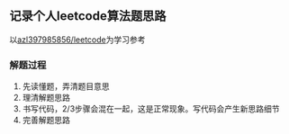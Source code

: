## 记录个人leetcode算法题思路
以[azl397985856/leetcode](https://github.com/azl397985856/leetcode)为学习参考

### 解题过程
1. 先读懂题，弄清题目意思
2. 理清解题思路
3. 书写代码，2/3步骤会混在一起，这是正常现象。写代码会产生新思路细节
4. 完善解题思路
